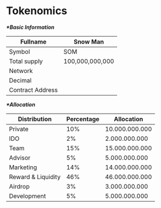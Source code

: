 # Tokenomics

_**\*Basic Information**_

| Fullname         | Snow Man        |
| ---------------- | --------------- |
| Symbol           | SOM             |
| Total supply     | 100,000,000,000 |
| Network          |                 |
| Decimal          |                 |
| Contract Address |                 |

_**\*Allocation**_

| Distribution       | Percentage | Allocation     |
| ------------------ | ---------- | -------------- |
| Private            | 10%        | 10.000.000.000 |
| IDO                | 2%         | 2.000.000.000  |
| Team               | 15%        | 15.000.000.000 |
| Advisor            | 5%         | 5.000.000.000  |
| Marketing          | 14%        | 14.000.000.000 |
| Reward & Liquidity | 46%        | 46.000.000.000 |
| Airdrop            | 3%         | 3.000.000.000  |
| Development        | 5%         | 5.000.000.000  |
